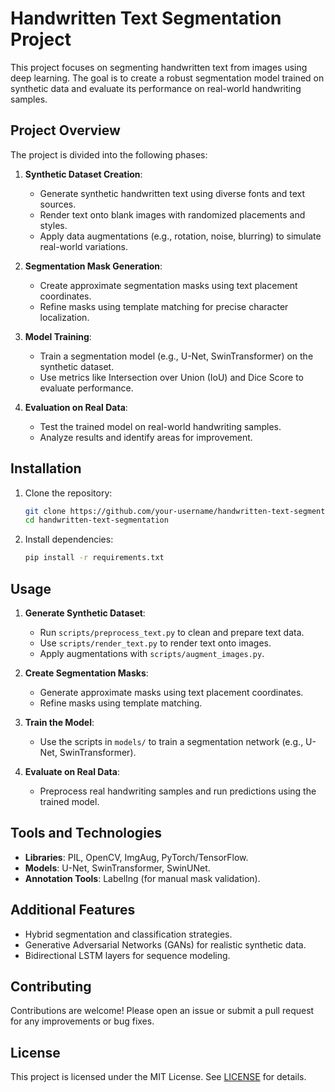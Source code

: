 # Handwritten Text Segmentation Project

This project focuses on segmenting handwritten text from images using deep learning. The goal is to create a robust segmentation model trained on synthetic data and evaluate its performance on real-world handwriting samples.

## Project Overview

The project is divided into the following phases:

1. **Synthetic Dataset Creation**:
   - Generate synthetic handwritten text using diverse fonts and text sources.
   - Render text onto blank images with randomized placements and styles.
   - Apply data augmentations (e.g., rotation, noise, blurring) to simulate real-world variations.

2. **Segmentation Mask Generation**:
   - Create approximate segmentation masks using text placement coordinates.
   - Refine masks using template matching for precise character localization.

3. **Model Training**:
   - Train a segmentation model (e.g., U-Net, SwinTransformer) on the synthetic dataset.
   - Use metrics like Intersection over Union (IoU) and Dice Score to evaluate performance.

4. **Evaluation on Real Data**:
   - Test the trained model on real-world handwriting samples.
   - Analyze results and identify areas for improvement.

## Installation

1. Clone the repository:
   ```bash
   git clone https://github.com/your-username/handwritten-text-segmentation.git
   cd handwritten-text-segmentation
   ```

2. Install dependencies:
   ```bash
   pip install -r requirements.txt
   ```

## Usage

1. **Generate Synthetic Dataset**:
   - Run `scripts/preprocess_text.py` to clean and prepare text data.
   - Use `scripts/render_text.py` to render text onto images.
   - Apply augmentations with `scripts/augment_images.py`.

2. **Create Segmentation Masks**:
   - Generate approximate masks using text placement coordinates.
   - Refine masks using template matching.

3. **Train the Model**:
   - Use the scripts in `models/` to train a segmentation network (e.g., U-Net, SwinTransformer).

4. **Evaluate on Real Data**:
   - Preprocess real handwriting samples and run predictions using the trained model.

## Tools and Technologies

- **Libraries**: PIL, OpenCV, ImgAug, PyTorch/TensorFlow.
- **Models**: U-Net, SwinTransformer, SwinUNet.
- **Annotation Tools**: LabelIng (for manual mask validation).

## Additional Features

- Hybrid segmentation and classification strategies.
- Generative Adversarial Networks (GANs) for realistic synthetic data.
- Bidirectional LSTM layers for sequence modeling.

## Contributing

Contributions are welcome! Please open an issue or submit a pull request for any improvements or bug fixes.

## License

This project is licensed under the MIT License. See [LICENSE](License) for details.
